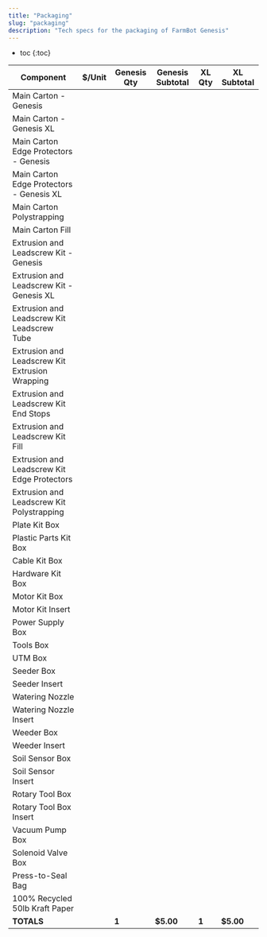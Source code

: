 ```yaml
---
title: "Packaging"
slug: "packaging"
description: "Tech specs for the packaging of FarmBot Genesis"
---
```


* toc
{:toc}

|Component|$/Unit|Genesis Qty|Genesis Subtotal|XL Qty|XL Subtotal|
|---------|------|-----------|----------------|------|-----------|
|Main Carton - Genesis|
|Main Carton - Genesis XL|
|Main Carton Edge Protectors - Genesis|
|Main Carton Edge Protectors - Genesis XL|
|Main Carton Polystrapping|
|Main Carton Fill|
|Extrusion and Leadscrew Kit - Genesis|
|Extrusion and Leadscrew Kit - Genesis XL|
|Extrusion and Leadscrew Kit Leadscrew Tube|
|Extrusion and Leadscrew Kit Extrusion Wrapping|
|Extrusion and Leadscrew Kit End Stops|
|Extrusion and Leadscrew Kit Fill|
|Extrusion and Leadscrew Kit Edge Protectors|
|Extrusion and Leadscrew Kit Polystrapping|
|Plate Kit Box|
|Plastic Parts Kit Box|
|Cable Kit Box|
|Hardware Kit Box|
|Motor Kit Box|
|Motor Kit Insert|
|Power Supply Box|
|Tools Box|
|UTM Box|
|Seeder Box|
|Seeder Insert|
|Watering Nozzle|
|Watering Nozzle Insert|
|Weeder Box|
|Weeder Insert|
|Soil Sensor Box|
|Soil Sensor Insert|
|Rotary Tool Box|
|Rotary Tool Box Insert|
|Vacuum Pump Box|
|Solenoid Valve Box|
|Press-to-Seal Bag|
|100% Recycled 50lb Kraft Paper|
|**TOTALS**||**1**|**$5.00**|**1**|**$5.00**|
